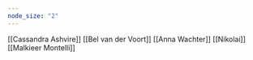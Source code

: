 ```yaml
---
node_size: "2"
---
```

[[Cassandra Ashvire]]
[[Bel van der Voort]]
[[Anna Wachter]]
[[Nikolai]]
[[Malkieer Montelli]]


